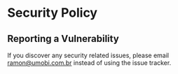 # Security Policy

## Reporting a Vulnerability

If you discover any security related issues, please email ramon@umobi.com.br instead of using the issue tracker.
